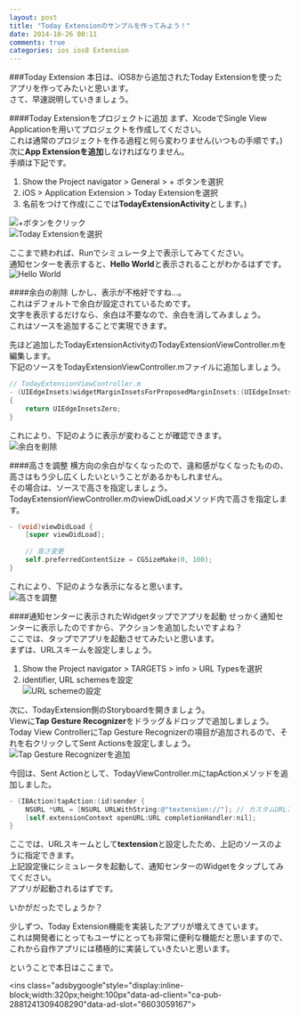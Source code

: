 ```yaml
---
layout: post
title: "Today Extensionのサンプルを作ってみよう！"
date: 2014-10-26 00:11
comments: true
categories: ios ios8 Extension
---
```


###Today Extension
本日は、iOS8から追加されたToday Extensionを使ったアプリを作ってみたいと思います。  
さて、早速説明していきましょう。  

####Today Extensionをプロジェクトに追加
まず、XcodeでSingle View Applicationを用いてプロジェクトを作成してください。  
これは通常のプロジェクトを作る過程と何ら変わりません(いつもの手順です。)  
次に**App Extensionを追加**しなければなりません。  
手順は下記です。  

1. Show the Project navigator > General > + ボタンを選択  
2. iOS > Application Extension > Today Extensionを選択  
3. 名前をつけて作成(ここでは**TodayExtensionActivity**とします。)  

<!--more-->

![+ボタンをクリック](/images/today_extension_1.png)  
![Today Extensionを選択](/images/today_extension_2.png)  

ここまで終われば、Runでシミュレータ上で表示してみてください。  
通知センターを表示すると、**Hello World**と表示されることがわかるはずです。  
![Hello World](/images/today_extension_3.png)  

####余白の削除
しかし、表示が不格好ですね...。  
これはデフォルトで余白が設定されているためです。  
文字を表示するだけなら、余白は不要なので、余白を消してみましょう。  
これはソースを追加することで実現できます。  

先ほど追加したTodayExtensionActivityのTodayExtensionViewController.mを編集します。  
下記のソースをTodayExtensionViewController.mファイルに追加しましょう。  

```objective-c
// TodayExtensionViewController.m
- (UIEdgeInsets)widgetMarginInsetsForProposedMarginInsets:(UIEdgeInsets)defaultMarginInsets
{
	return UIEdgeInsetsZero;
}
```

これにより、下記のように表示が変わることが確認できます。  
![余白を削除](/images/today_extension_4.png)  

####高さを調整
横方向の余白がなくなったので、違和感がなくなったものの、高さはもう少し広くしたいということがあるかもしれません。  
その場合は、ソースで高さを指定しましょう。  
TodayExtensionViewController.mのviewDidLoadメソッド内で高さを指定します。  

```objective-c
- (void)viewDidLoad {
	[super viewDidLoad];
	
	// 高さ変更
	self.preferredContentSize = CGSizeMake(0, 100);
}
```

これにより、下記のような表示になると思います。  
![高さを調整](/images/today_extension_5.png)  

####通知センターに表示されたWidgetタップでアプリを起動
せっかく通知センターに表示したのですから、アクションを追加したいですよね？  
ここでは、タップでアプリを起動させてみたいと思います。  
まずは、URLスキームを設定しましょう。  

1. Show the Project navigator > TARGETS > info > URL Typesを選択  
2. identifier, URL schemesを設定  
![URL schemeの設定](/images/today_extension_6.png)  

次に、TodayExtension側のStoryboardを開きましょう。  
Viewに**Tap Gesture Recognizer**をドラッグ＆ドロップで追加しましょう。  
Today View ControllerにTap Gesture Recognizerの項目が追加されるので、それを右クリックしてSent Actionsを設定しましょう。  
![Tap Gesture Recognizerを追加](/images/today_extension_7.png)  

今回は、Sent Actionとして、TodayViewController.mにtapActionメソッドを追加しました。  

```objective-c
- (IBAction)tapAction:(id)sender {
	NSURL *URL = [NSURL URLWithString:@"textension://"]; // カスタムURLスキームを指定
	[self.extensionContext openURL:URL completionHandler:nil];
}
```

ここでは、URLスキームとして**textension**と設定したため、上記のソースのように指定できます。  
上記設定後にシミュレータを起動して、通知センターのWidgetをタップしてみてください。  
アプリが起動されるはずです。  

いかがだったでしょうか？  

少しずつ、Today Extension機能を実装したアプリが増えてきています。  
これは開発者にとってもユーザにとっても非常に便利な機能だと思いますので、これから自作アプリには積極的に実装していきたいと思います。  

ということで本日はここまで。  

<script async src="//pagead2.googlesyndication.com/pagead/js/adsbygoogle.js"></script>
<ins class="adsbygoogle"style="display:inline-block;width:320px;height:100px"data-ad-client="ca-pub-2881241309408290"data-ad-slot="6603059167"></ins>
<script>
(adsbygoogle = window.adsbygoogle || []).push({});
</script>
